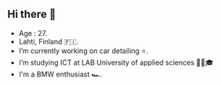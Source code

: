 ## Hi there 👋
-  Age : 27.
-  Lahti, Finland 🇫🇮.
-  I’m currently working on car detailing ⭐.
-  I’m studying ICT at LAB University of applied sciences 👨‍🎓🎓
-  I'm a BMW enthusiast 🏎️.
<!--
**JoonaVilenius/JoonaVilenius** is a ✨ _special_ ✨ repository because its `README.md` (this file) appears on your GitHub profile.

Here are some ideas to get you started:

- 🔭 I’m currently working on car detailing.
- 🌱 I’m currently learning IT.
- 💬 Ask me about Cars, detailing.
- ⚡ Fun fact: 
-->
